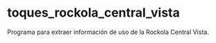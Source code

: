 # toques_rockola_central_vista
Programa para extraer información de uso de la Rockola Central Vista.
